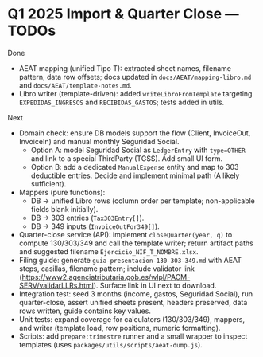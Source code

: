 # Q1 2025 Import & Quarter Close — TODOs

Done
- AEAT mapping (unified Tipo T): extracted sheet names, filename pattern, data row offsets; docs updated in `docs/AEAT/mapping-libro.md` and `docs/AEAT/template-notes.md`.
- Libro writer (template-driven): added `writeLibroFromTemplate` targeting `EXPEDIDAS_INGRESOS` and `RECIBIDAS_GASTOS`; tests added in utils.

Next
- Domain check: ensure DB models support the flow (Client, InvoiceOut, InvoiceIn) and manual monthly Seguridad Social.
  - Option A: model Seguridad Social as `LedgerEntry` with `type=OTHER` and link to a special ThirdParty (TGSS). Add small UI form.
  - Option B: add a dedicated `ManualExpense` entity and map to 303 deductible entries. Decide and implement minimal path (A likely sufficient).
- Mappers (pure functions):
  - DB → unified Libro rows (column order per template; non-applicable fields blank initially).
  - DB → 303 entries (`Tax303Entry[]`).
  - DB → 349 inputs (`InvoiceOutFor349[]`).
- Quarter-close service (API): implement `closeQuarter(year, q)` to compute 130/303/349 and call the template writer; return artifact paths and suggested filename `Ejercicio_NIF_T_NOMBRE.xlsx`.
- Filing guide: generate `guia-presentacion-130-303-349.md` with AEAT steps, casillas, filename pattern; include validator link (https://www2.agenciatributaria.gob.es/wlpl/PACM-SERV/validarLLRs.html). Surface link in UI next to download.
- Integration test: seed 3 months (income, gastos, Seguridad Social), run quarter-close, assert unified sheets present, headers preserved, data rows written, guide contains key values.
- Unit tests: expand coverage for calculators (130/303/349), mappers, and writer (template load, row positions, numeric formatting).
- Scripts: add `prepare:trimestre` runner and a small wrapper to inspect templates (uses `packages/utils/scripts/aeat-dump.js`).
